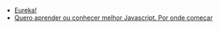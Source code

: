 * [Eureka!](http://braziljs.org/blog/eureka/)
* [Quero aprender ou conhecer melhor Javascript. Por onde começar](http://www.luiztiago.com/post/34760239764/quero-aprender-ou-conhecer-melhor-javascript-pori)

